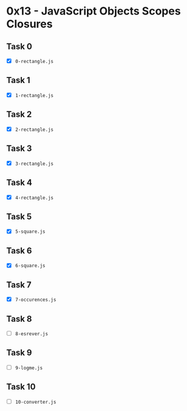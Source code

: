 # 0x13 - JavaScript Objects Scopes Closures

## Task 0
- [x] `0-rectangle.js`

## Task 1
- [x] `1-rectangle.js`

## Task 2
- [x] `2-rectangle.js`

## Task 3
- [x] `3-rectangle.js`

## Task 4
- [x] `4-rectangle.js`

## Task 5
- [x] `5-square.js`

## Task 6
- [x] `6-square.js`

## Task 7
- [x] `7-occurences.js`

## Task 8
- [ ] `8-esrever.js`

## Task 9
- [ ] `9-logme.js`

## Task 10
- [ ] `10-converter.js`
